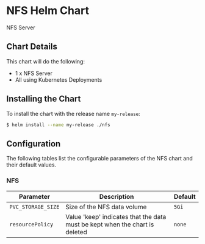 # NFS Helm Chart

NFS Server

## Chart Details

This chart will do the following:

* 1 x NFS Server
* All using Kubernetes Deployments

## Installing the Chart

To install the chart with the release name `my-release`:

```bash
$ helm install --name my-release ./nfs
```

## Configuration

The following tables list the configurable parameters of the NFS chart and their default values.

### NFS

| Parameter                         | Description                                                                         | Default        |
| --------------------------------- | ----------------------------------------------------------------------------------- | -------------- |
| `PVC_STORAGE_SIZE`                | Size of the NFS data volume                                                         | `5Gi`          |
| `resourcePolicy`                  | Value 'keep' indicates that the data must be kept when the chart is deleted         | `none`         |
